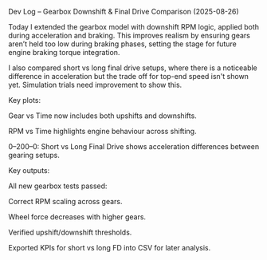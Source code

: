 Dev Log – Gearbox Downshift & Final Drive Comparison (2025-08-26)

Today I extended the gearbox model with downshift RPM logic, applied both during acceleration and braking.
This improves realism by ensuring gears aren’t held too low during braking phases, setting the stage for future engine braking torque integration.

I also compared short vs long final drive setups, where there is a noticeable difference in acceleration but the trade off for top-end speed isn't shown yet. Simulation trials need improvement to show this.

Key plots:

Gear vs Time now includes both upshifts and downshifts.

RPM vs Time highlights engine behaviour across shifting.

0–200–0: Short vs Long Final Drive shows acceleration differences between gearing setups.

Key outputs:

All new gearbox tests passed:

Correct RPM scaling across gears.

Wheel force decreases with higher gears.

Verified upshift/downshift thresholds.

Exported KPIs for short vs long FD into CSV for later analysis.